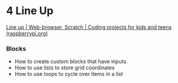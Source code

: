 # 4 Line Up

[Line up | Web-browser, Scratch | Coding projects for kids and teens (raspberrypi.org)](https://projects.raspberrypi.org/en/projects/lineup)

### Blocks

- How to create custom blocks that have inputs
- How to use lists to store grid coordinates
- How to use loops to cycle over items in a list